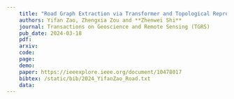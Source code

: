 ```yaml
---
    title: "Road Graph Extraction via Transformer and Topological Representation"
    authors: Yifan Zao, Zhengxia Zou and **Zhenwei Shi**
    journal: Transactions on Geoscience and Remote Sensing (TGRS)
    pub_date: 2024-03-18
    pdf:
    arxiv: 
    code: 
    page: 
    demo: 
    paper: https://ieeexplore.ieee.org/document/10478017
    bibtex: /static/bib/2024_YifanZao_Road.txt
    data:
---
```

    